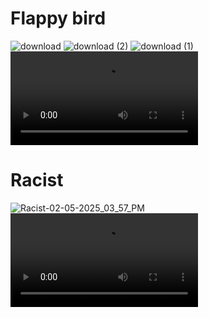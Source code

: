 
# Flappy bird 
![download](https://github.com/user-attachments/assets/0a0b63f3-7224-4e34-92c0-150e88213f63)
![download (2)](https://github.com/user-attachments/assets/57b4aae3-e252-4843-815e-388b17e53ecb)
![download (1)](https://github.com/user-attachments/assets/fbbdedae-e71f-4a23-8059-391ae478c64e)
<video src="https://github.com/user-attachments/assets/2313e38c-a3a9-4ecf-9430-f575fd36b381"/>

# Racist
![Racist-02-05-2025_03_57_PM](https://github.com/user-attachments/assets/67f41778-9ffe-4a31-a8e5-a98c3a5e08c3)
<video src="https://github.com/user-attachments/assets/bd9e38b3-fd39-4d90-b3c6-94fdb527ba17"/>

